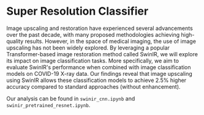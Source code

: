 # Super Resolution Classifier

Image upscaling and restoration have experienced several advancements over the past decade, with many proposed methodologies achieving high-quality results. However, in the space of medical imaging, the use of image upscaling has not been widely explored. By leveraging a popular Transformer-based image restoration method called SwinIR, we will explore its impact on image classification tasks. More specifically, we aim to evaluate SwinIR's performance when combined with image classification models on COVID-19 X-ray data. Our findings reveal that image upscaling using SwinIR allows these classification models to achieve 2.5% higher accuracy compared to standard approaches (without enhancement).

Our analysis can be found in `swinir_cnn.ipynb` and `swinir_pretrained_resnet.ipynb`.

